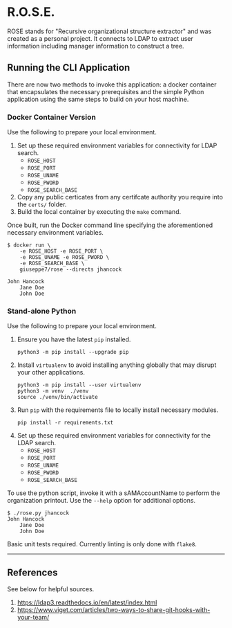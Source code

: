 # R.O.S.E.

ROSE stands for "Recursive organizational structure extractor" and was created as a personal project. It connects to LDAP to extract user information including manager information to construct a tree.

## Running the CLI Application

There are now two methods to invoke this application: a docker container that encapsulates the necessary prerequisites and the simple Python application using the same steps to build on your host machine.

### Docker Container Version

Use the following to prepare your local environment.

1. Set up these required environment variables for connectivity for LDAP search.
    * `ROSE_HOST`
    * `ROSE_PORT`
    * `ROSE_UNAME`
    * `ROSE_PWORD`
    * `ROSE_SEARCH_BASE` 
1. Copy any public certicates from any certifcate authority you require into the `certs/` folder.
1. Build the local container by executing the `make` command.

Once built, run the Docker command line specifying the aforementioned necessary environment variables.
```
$ docker run \
    -e ROSE_HOST -e ROSE_PORT \
    -e ROSE_UNAME -e ROSE_PWORD \
    -e ROSE_SEARCH_BASE \
    giuseppe7/rose --directs jhancock

John Hancock
    Jane Doe
    John Doe
```


### Stand-alone Python

Use the following to prepare your local environment.

1. Ensure you have the latest `pip` installed.  
   ```
   python3 -m pip install --upgrade pip
   ```
1. Install `virtualenv` to avoid installing anything globally that may disrupt your other applications.  
   ```
   python3 -m pip install --user virtualenv
   python3 -m venv  ./venv 
   source ./venv/bin/activate
   ```
1. Run `pip` with the requirements file to locally install necessary modules.  
   ```
   pip install -r requirements.txt
   ```
1. Set up these required environment variables for connectivity for the LDAP search.
    * `ROSE_HOST`
    * `ROSE_PORT`
    * `ROSE_UNAME`
    * `ROSE_PWORD`
    * `ROSE_SEARCH_BASE` 

To use the python script, invoke it with a sAMAccountName to perform the organization printout. Use the `--help` option for additional options. 

```
$ ./rose.py jhancock
John Hancock
    Jane Doe
    John Doe
```

Basic unit tests required. Currently linting is only done with `flake8`.


---

## References

See below for helpful sources.

1. https://ldap3.readthedocs.io/en/latest/index.html
1. https://www.viget.com/articles/two-ways-to-share-git-hooks-with-your-team/
